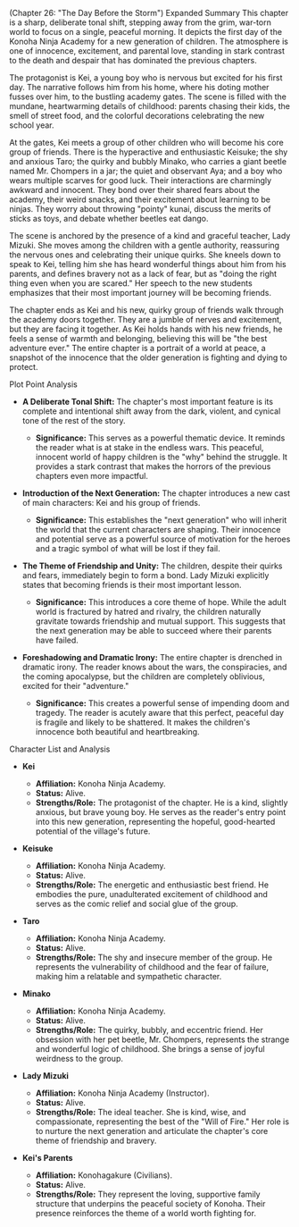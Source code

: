 (Chapter 26: "The Day Before the Storm")
Expanded Summary
This chapter is a sharp, deliberate tonal shift, stepping away from the grim, war-torn world to focus on a single, peaceful morning. It depicts the first day of the Konoha Ninja Academy for a new generation of children. The atmosphere is one of innocence, excitement, and parental love, standing in stark contrast to the death and despair that has dominated the previous chapters.

The protagonist is Kei, a young boy who is nervous but excited for his first day. The narrative follows him from his home, where his doting mother fusses over him, to the bustling academy gates. The scene is filled with the mundane, heartwarming details of childhood: parents chasing their kids, the smell of street food, and the colorful decorations celebrating the new school year.

At the gates, Kei meets a group of other children who will become his core group of friends. There is the hyperactive and enthusiastic Keisuke; the shy and anxious Taro; the quirky and bubbly Minako, who carries a giant beetle named Mr. Chompers in a jar; the quiet and observant Aya; and a boy who wears multiple scarves for good luck. Their interactions are charmingly awkward and innocent. They bond over their shared fears about the academy, their weird snacks, and their excitement about learning to be ninjas. They worry about throwing "pointy" kunai, discuss the merits of sticks as toys, and debate whether beetles eat dango.

The scene is anchored by the presence of a kind and graceful teacher, Lady Mizuki. She moves among the children with a gentle authority, reassuring the nervous ones and celebrating their unique quirks. She kneels down to speak to Kei, telling him she has heard wonderful things about him from his parents, and defines bravery not as a lack of fear, but as "doing the right thing even when you are scared." Her speech to the new students emphasizes that their most important journey will be becoming friends.

The chapter ends as Kei and his new, quirky group of friends walk through the academy doors together. They are a jumble of nerves and excitement, but they are facing it together. As Kei holds hands with his new friends, he feels a sense of warmth and belonging, believing this will be "the best adventure ever." The entire chapter is a portrait of a world at peace, a snapshot of the innocence that the older generation is fighting and dying to protect.

Plot Point Analysis
*   **A Deliberate Tonal Shift:** The chapter's most important feature is its complete and intentional shift away from the dark, violent, and cynical tone of the rest of the story.
    *   **Significance:** This serves as a powerful thematic device. It reminds the reader what is at stake in the endless wars. This peaceful, innocent world of happy children is the "why" behind the struggle. It provides a stark contrast that makes the horrors of the previous chapters even more impactful.

*   **Introduction of the Next Generation:** The chapter introduces a new cast of main characters: Kei and his group of friends.
    *   **Significance:** This establishes the "next generation" who will inherit the world that the current characters are shaping. Their innocence and potential serve as a powerful source of motivation for the heroes and a tragic symbol of what will be lost if they fail.

*   **The Theme of Friendship and Unity:** The children, despite their quirks and fears, immediately begin to form a bond. Lady Mizuki explicitly states that becoming friends is their most important lesson.
    *   **Significance:** This introduces a core theme of hope. While the adult world is fractured by hatred and rivalry, the children naturally gravitate towards friendship and mutual support. This suggests that the next generation may be able to succeed where their parents have failed.

*   **Foreshadowing and Dramatic Irony:** The entire chapter is drenched in dramatic irony. The reader knows about the wars, the conspiracies, and the coming apocalypse, but the children are completely oblivious, excited for their "adventure."
    *   **Significance:** This creates a powerful sense of impending doom and tragedy. The reader is acutely aware that this perfect, peaceful day is fragile and likely to be shattered. It makes the children's innocence both beautiful and heartbreaking.

Character List and Analysis
*   **Kei**
    *   **Affiliation:** Konoha Ninja Academy.
    *   **Status:** Alive.
    *   **Strengths/Role:** The protagonist of the chapter. He is a kind, slightly anxious, but brave young boy. He serves as the reader's entry point into this new generation, representing the hopeful, good-hearted potential of the village's future.

*   **Keisuke**
    *   **Affiliation:** Konoha Ninja Academy.
    *   **Status:** Alive.
    *   **Strengths/Role:** The energetic and enthusiastic best friend. He embodies the pure, unadulterated excitement of childhood and serves as the comic relief and social glue of the group.

*   **Taro**
    *   **Affiliation:** Konoha Ninja Academy.
    *   **Status:** Alive.
    *   **Strengths/Role:** The shy and insecure member of the group. He represents the vulnerability of childhood and the fear of failure, making him a relatable and sympathetic character.

*   **Minako**
    *   **Affiliation:** Konoha Ninja Academy.
    *   **Status:** Alive.
    *   **Strengths/Role:** The quirky, bubbly, and eccentric friend. Her obsession with her pet beetle, Mr. Chompers, represents the strange and wonderful logic of childhood. She brings a sense of joyful weirdness to the group.

*   **Lady Mizuki**
    *   **Affiliation:** Konoha Ninja Academy (Instructor).
    *   **Status:** Alive.
    *   **Strengths/Role:** The ideal teacher. She is kind, wise, and compassionate, representing the best of the "Will of Fire." Her role is to nurture the next generation and articulate the chapter's core theme of friendship and bravery.

*   **Kei's Parents**
    *   **Affiliation:** Konohagakure (Civilians).
    *   **Status:** Alive.
    *   **Strengths/Role:** They represent the loving, supportive family structure that underpins the peaceful society of Konoha. Their presence reinforces the theme of a world worth fighting for.